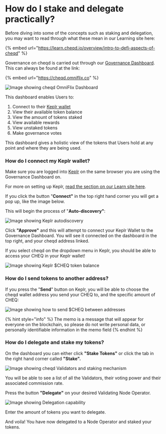 # How do I stake and delegate practically?

Before diving into some of the concepts such as staking and delegation, you may want to read through what these mean in our Learning site here:

{% embed url="https://learn.cheqd.io/overview/intro-to-defi-aspects-of-cheqd" %}

Governance on cheqd is carried out through our [Governance Dashboard](https://cheqd.omniflix.co). This can always be found at the link:

{% embed url="https://cheqd.omniflix.co" %}

![Image showing cheqd OmniFlix Dashboard](<../.gitbook/assets/Image of OmniFlix Dashboard.png>)

This dashboard enables Users to:

1. Connect to their [Keplr wallet](https://learn.cheqd.io/getting-set-up-on-cheqd/cheqd-supported-wallets/keplr-wallet)
2. View their available token balance
3. View the amount of tokens staked
4. View available rewards
5. View unstaked tokens
6. Make governance votes

This dashboard gives a holistic view of the tokens that Users hold at any point and where they are being used.

### How do I connect my Keplr wallet?

Make sure you are logged into [Keplr](https://www.keplr.app) on the same browser you are using the Governance Dashboard on.

For more on setting up Keplr, [read the section on our Learn site here](https://learn.cheqd.io/getting-set-up-on-cheqd/cheqd-supported-wallets/keplr-wallet).

If you click the button "**Connect"** in the top right hand corner you will get a pop up, like the image below.

This will begin the process of "**Auto-discovery"**:

![Image showing Keplr autodiscovery](<../.gitbook/assets/Keplr autodiscovery.png>)

Click **"Approve"** and this will attempt to connect your Keplr Wallet to the Governance Dashboard. You will see it connected on the dashboard in the top right, and your cheqd address linked.

If you select cheqd on the dropdown menu in Keplr, you should be able to access your CHEQ in your Keplr wallet!

![Image showing Keplr $CHEQ token balance](<../.gitbook/assets/Keplr token balance.png>)

### How do I send tokens to another address?

If you press the "**Send**" button on Keplr, you will be able to choose the cheqd wallet address you send your CHEQ to, and the specific amount of CHEQ:

![Image showing how to send $CHEQ between addresses](<../.gitbook/assets/How to send CHEQ between addresses.png>)

{% hint style="info" %}
The memo is a message that will appear for everyone on the blockchain, so please do not write personal data, or personally identifiable information in the memo field
{% endhint %}

### How do I delegate and stake my tokens?

On the dashboard you can either click **"Stake Tokens"** or click the tab in the right hand corner called **"Stake".**

![Image showing cheqd Validators and staking mechanism](<../.gitbook/assets/Image showing cheqd Validators.png>)

You will be able to see a list of all the Validators, their voting power and their associated commission rate.

Press the button **"Delegate"** on your desired Validating Node Operator.

![Image showing Delegation capability](<../.gitbook/assets/Image showing token delegation.png>)

Enter the amount of tokens you want to delegate.

And voila! You have now delegated to a Node Operator and staked your tokens.
